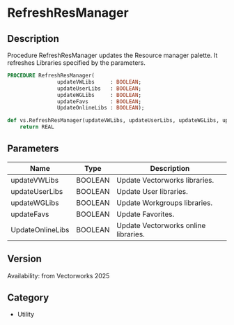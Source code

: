 # RefreshResManager

## Description
Procedure RefreshResManager updates the Resource manager palette. It refreshes Libraries specified by the parameters.

```pascal
PROCEDURE RefreshResManager(
				updateVWLibs     : BOOLEAN;
				updateUserLibs   : BOOLEAN;
				updateWGLibs     : BOOLEAN;
				updateFavs       : BOOLEAN;
				UpdateOnlineLibs : BOOLEAN);
```

```python
def vs.RefreshResManager(updateVWLibs, updateUserLibs, updateWGLibs, updateFavs, UpdateOnlineLibs):
    return REAL
```

## Parameters
|Name|Type|Description|
|---|---|---|
|updateVWLibs|BOOLEAN|Update Vectorworks libraries.|
|updateUserLibs|BOOLEAN|Update User libraries.|
|updateWGLibs|BOOLEAN|Update Workgroups libraries.|
|updateFavs|BOOLEAN|Update Favorites.|
|UpdateOnlineLibs|BOOLEAN|Update Vectorworks online libraries.|

## Version
Availability: from Vectorworks 2025

## Category
* Utility

